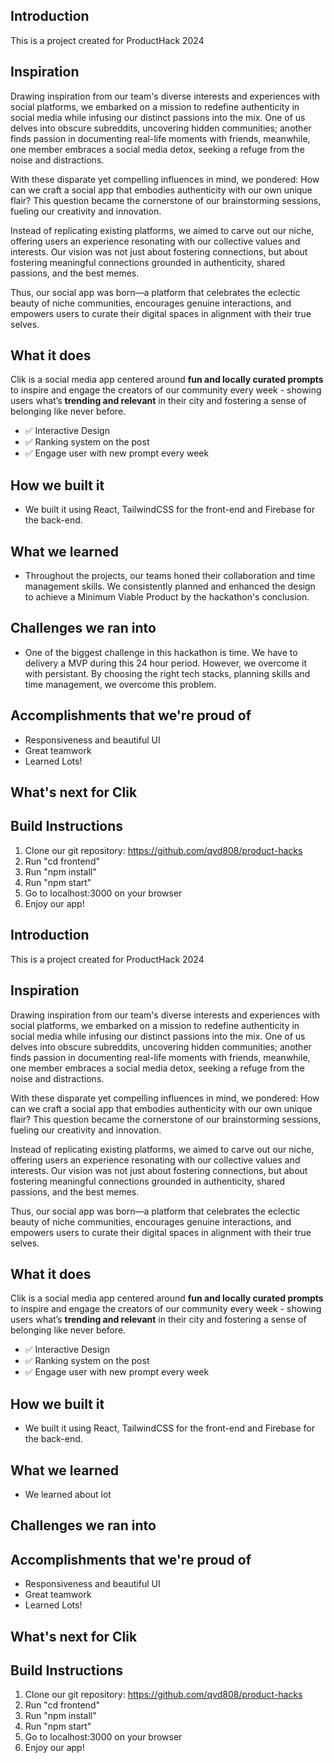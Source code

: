 ## Introduction
This is a project created for ProductHack 2024

## Inspiration
Drawing inspiration from our team's diverse interests and experiences with social platforms, we embarked on a mission to redefine authenticity in social media while infusing our distinct passions into the mix. One of us delves into obscure subreddits, uncovering hidden communities; another finds passion in documenting real-life moments with friends, meanwhile, one member embraces a social media detox, seeking a refuge from the noise and distractions.

With these disparate yet compelling influences in mind, we pondered: How can we craft a social app that embodies authenticity with our own unique flair? This question became the cornerstone of our brainstorming sessions, fueling our creativity and innovation.

Instead of replicating existing platforms, we aimed to carve out our niche, offering users an experience resonating with our collective values and interests. Our vision was not just about fostering connections, but about fostering meaningful connections grounded in authenticity, shared passions, and the best memes.

Thus, our social app was born—a platform that celebrates the eclectic beauty of niche communities, encourages genuine interactions, and empowers users to curate their digital spaces in alignment with their true selves. 

## What it does
Clik is a social media app centered around **fun and locally curated prompts** to inspire and engage the creators of our community every week - showing users what’s **trending and relevant** in their city and fostering a sense of belonging like never before.

- ✅ Interactive Design
- ✅ Ranking system on the post
- ✅ Engage user with new prompt every week

## How we built it
- We built it using React, TailwindCSS for the front-end and Firebase for the back-end.

## What we learned
- Throughout the projects, our teams honed their collaboration and time management skills. We consistently planned and enhanced the design to achieve a Minimum Viable Product by the hackathon's conclusion.

## Challenges we ran into
- One of the biggest challenge in this hackathon is time. We have to delivery a MVP during this 24 hour period. However, we overcome it with persistant. By choosing the right tech stacks, planning skills and time management, we overcome this problem.

## Accomplishments that we're proud of
- Responsiveness and beautiful UI
- Great teamwork
- Learned Lots!

## What's next for Clik 


## Build Instructions
1. Clone our git repository: https://github.com/qvd808/product-hacks
2. Run "cd frontend"
3. Run "npm install"
4. Run "npm start"
5. Go to localhost:3000 on your browser
6. Enjoy our app!
## Introduction
This is a project created for ProductHack 2024

## Inspiration
Drawing inspiration from our team's diverse interests and experiences with social platforms, we embarked on a mission to redefine authenticity in social media while infusing our distinct passions into the mix. One of us delves into obscure subreddits, uncovering hidden communities; another finds passion in documenting real-life moments with friends, meanwhile, one member embraces a social media detox, seeking a refuge from the noise and distractions.

With these disparate yet compelling influences in mind, we pondered: How can we craft a social app that embodies authenticity with our own unique flair? This question became the cornerstone of our brainstorming sessions, fueling our creativity and innovation.

Instead of replicating existing platforms, we aimed to carve out our niche, offering users an experience resonating with our collective values and interests. Our vision was not just about fostering connections, but about fostering meaningful connections grounded in authenticity, shared passions, and the best memes.

Thus, our social app was born—a platform that celebrates the eclectic beauty of niche communities, encourages genuine interactions, and empowers users to curate their digital spaces in alignment with their true selves. 

## What it does
Clik is a social media app centered around **fun and locally curated prompts** to inspire and engage the creators of our community every week - showing users what’s **trending and relevant** in their city and fostering a sense of belonging like never before.

- ✅ Interactive Design
- ✅ Ranking system on the post
- ✅ Engage user with new prompt every week

## How we built it
- We built it using React, TailwindCSS for the front-end and Firebase for the back-end.

## What we learned
- We learned about lot

## Challenges we ran into

## Accomplishments that we're proud of
- Responsiveness and beautiful UI
- Great teamwork
- Learned Lots!

## What's next for Clik 


## Build Instructions
1. Clone our git repository: https://github.com/qvd808/product-hacks
2. Run "cd frontend"
3. Run "npm install"
4. Run "npm start"
5. Go to localhost:3000 on your browser
6. Enjoy our app!
